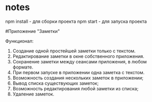 # notes 
npm install - для сборки проекта 
npm start - для запуска проекта 

#Приложение "Заметки"

Функционал:

1. Создание одной простейшей заметки только с текстом.
2. Редактирование заметки в окне собственного приложения.
3. Сохранение заметки между сеансами приложения, в любом формате.
4. При первом запуске в приложении одна заметка с текстом.
5. Возможность создания нескольких заметок в приложении;
6. Вывод списка существующих заметок;
7. Возможность редактирования любой заметки из списка;
8. Удаление заметок.

